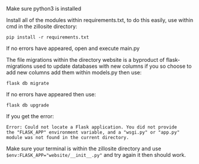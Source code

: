 Make sure python3 is installed

Install all of the modules within requirements.txt, to do this easily, use within cmd in the zillosite directory:

```
pip install -r requirements.txt
```

If no errors have appeared, open and execute main.py

The file migrations within the directory website is a byproduct of flask-migrations used to update databases with new columns if you so choose to add new columns add them within models.py then use:

```
flask db migrate
```

If no errors have appeared then use:

```
flask db upgrade
```

If you get the error:

```
Error: Could not locate a Flask application. You did not provide 
the "FLASK_APP" environment variable, and a "wsgi.py" or "app.py" 
module was not found in the current directory.
```

Make sure your terminal is within the zillosite directory and use ```$env:FLASK_APP="website/__init__.py"``` and try again it then should work.